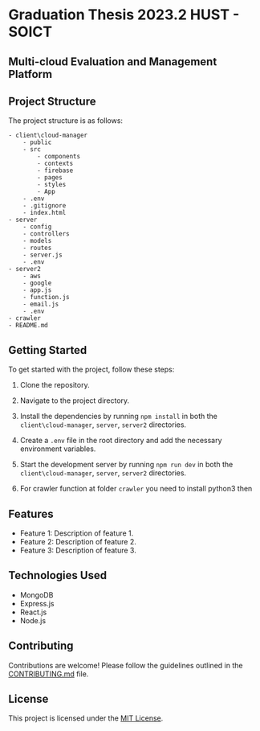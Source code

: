 # Graduation Thesis 2023.2 HUST - SOICT

## Multi-cloud Evaluation and Management Platform

## Project Structure

The project structure is as follows:

```
- client\cloud-manager
    - public
    - src
        - components
        - contexts
        - firebase
        - pages
        - styles
        - App
    - .env
    - .gitignore
    - index.html
- server
    - config
    - controllers
    - models
    - routes
    - server.js
    - .env
- server2
    - aws
    - google
    - app.js
    - function.js
    - email.js
    - .env
- crawler
- README.md
```

## Getting Started

To get started with the project, follow these steps:

1. Clone the repository.
2. Navigate to the project directory.
3. Install the dependencies by running `npm install` in both the `client\cloud-manager`, `server`, `server2` directories.
4. Create a `.env` file in the root directory and add the necessary environment variables.
5. Start the development server by running `npm run dev` in both the `client\cloud-manager`, `server`, `server2` directories.

6. For crawler function at folder `crawler` you need to install python3 then 
## Features

- Feature 1: Description of feature 1.
- Feature 2: Description of feature 2.
- Feature 3: Description of feature 3.

## Technologies Used

- MongoDB
- Express.js
- React.js
- Node.js

## Contributing

Contributions are welcome! Please follow the guidelines outlined in the [CONTRIBUTING.md](./CONTRIBUTING.md) file.

## License

This project is licensed under the [MIT License](./LICENSE).
